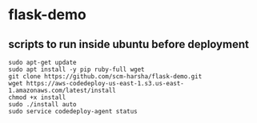 # flask-demo

## scripts to run inside ubuntu before deployment

```shell
sudo apt-get update
sudo apt install -y pip ruby-full wget
git clone https://github.com/scm-harsha/flask-demo.git
wget https://aws-codedeploy-us-east-1.s3.us-east-1.amazonaws.com/latest/install
chmod +x install
sudo ./install auto
sudo service codedeploy-agent status
```
